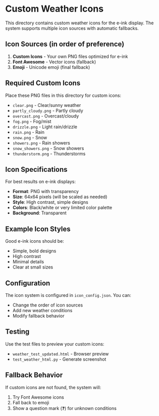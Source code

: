 # Custom Weather Icons

This directory contains custom weather icons for the e-ink display. The system supports multiple icon sources with automatic fallbacks.

## Icon Sources (in order of preference)

1. **Custom Icons** - Your own PNG files optimized for e-ink
2. **Font Awesome** - Vector icons (fallback)
3. **Emoji** - Unicode emoji (final fallback)

## Required Custom Icons

Place these PNG files in this directory for custom icons:

- `clear.png` - Clear/sunny weather
- `partly_cloudy.png` - Partly cloudy
- `overcast.png` - Overcast/cloudy
- `fog.png` - Fog/mist
- `drizzle.png` - Light rain/drizzle
- `rain.png` - Rain
- `snow.png` - Snow
- `showers.png` - Rain showers
- `snow_showers.png` - Snow showers
- `thunderstorm.png` - Thunderstorms

## Icon Specifications

For best results on e-ink displays:

- **Format**: PNG with transparency
- **Size**: 64x64 pixels (will be scaled as needed)
- **Style**: High contrast, simple designs
- **Colors**: Black/white or very limited color palette
- **Background**: Transparent

## Example Icon Styles

Good e-ink icons should be:
- Simple, bold designs
- High contrast
- Minimal details
- Clear at small sizes

## Configuration

The icon system is configured in `icon_config.json`. You can:
- Change the order of icon sources
- Add new weather conditions
- Modify fallback behavior

## Testing

Use the test files to preview your custom icons:
- `weather_test_updated.html` - Browser preview
- `test_weather_html.py` - Generate screenshot

## Fallback Behavior

If custom icons are not found, the system will:
1. Try Font Awesome icons
2. Fall back to emoji
3. Show a question mark (❓) for unknown conditions
